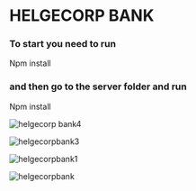# HELGECORP BANK

  ### To start you need to run
  
  Npm install 
  
  ### and then go to the server folder and run
  Npm install 

![helgecorp bank4](https://user-images.githubusercontent.com/31938621/94617297-b7a3ce80-027f-11eb-862c-d49649ba18ca.jpg)

![helgecorpbank3](https://user-images.githubusercontent.com/31938621/94617300-b8d4fb80-027f-11eb-9e68-69d4b913b72f.jpg)

![helgecorpbank1](https://user-images.githubusercontent.com/31938621/94617302-b8d4fb80-027f-11eb-8c23-d6c29b84192d.jpg)

![helgecorpbank](https://user-images.githubusercontent.com/31938621/94617303-b96d9200-027f-11eb-8adb-3c661d680b6c.jpg)
